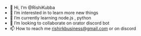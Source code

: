 - 👋 Hi, I’m @RishiKubba
- 👀 I’m interested in to learn more new things
- 🌱 I’m currently learning node.js , python
- 💞️ I’m looking to collaborate on orator discord bot
- 📫 How to reach me 
rishirkbusiness@gmail.com or on discord 
<!---
RishiKubba/RishiKubba is a ✨ special ✨ repository because its `README.md` (this file) appears on your GitHub profile.
You can click the Preview link to take a look at your changes.
--->
